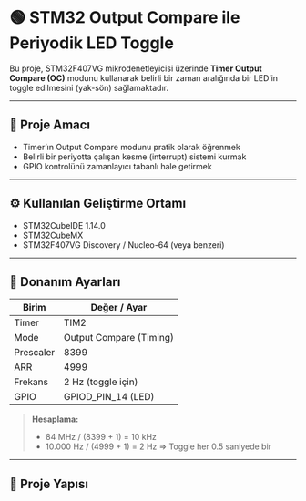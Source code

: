 # 🟢 STM32 Output Compare ile Periyodik LED Toggle

Bu proje, STM32F407VG mikrodenetleyicisi üzerinde **Timer Output Compare (OC)** modunu kullanarak belirli bir zaman aralığında bir LED’in toggle edilmesini (yak-sön) sağlamaktadır.

---

## 🎯 Proje Amacı

- Timer’ın Output Compare modunu pratik olarak öğrenmek
- Belirli bir periyotta çalışan kesme (interrupt) sistemi kurmak
- GPIO kontrolünü zamanlayıcı tabanlı hale getirmek

---

## ⚙️ Kullanılan Geliştirme Ortamı

- STM32CubeIDE 1.14.0
- STM32CubeMX
- STM32F407VG Discovery / Nucleo-64 (veya benzeri)

---

## 🔧 Donanım Ayarları

| Birim       | Değer / Ayar          |
|-------------|------------------------|
| Timer       | TIM2                   |
| Mode        | Output Compare (Timing) |
| Prescaler   | 8399                   |
| ARR         | 4999                   |
| Frekans     | 2 Hz (toggle için)     |
| GPIO        | GPIOD_PIN_14 (LED)     |

> **Hesaplama:**  
> - 84 MHz / (8399 + 1) = 10 kHz  
> - 10.000 Hz / (4999 + 1) = 2 Hz ⇒ Toggle her 0.5 saniyede bir

---

## 📂 Proje Yapısı

